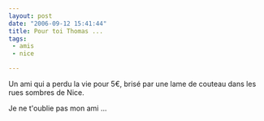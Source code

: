 ```yaml
---
layout: post
date: "2006-09-12 15:41:44"
title: Pour toi Thomas ...
tags:
 - amis
 - nice

---
```


Un ami qui a perdu la vie pour 5€, brisé par une lame de couteau dans les rues sombres de Nice.

Je ne t'oublie pas mon ami ...
